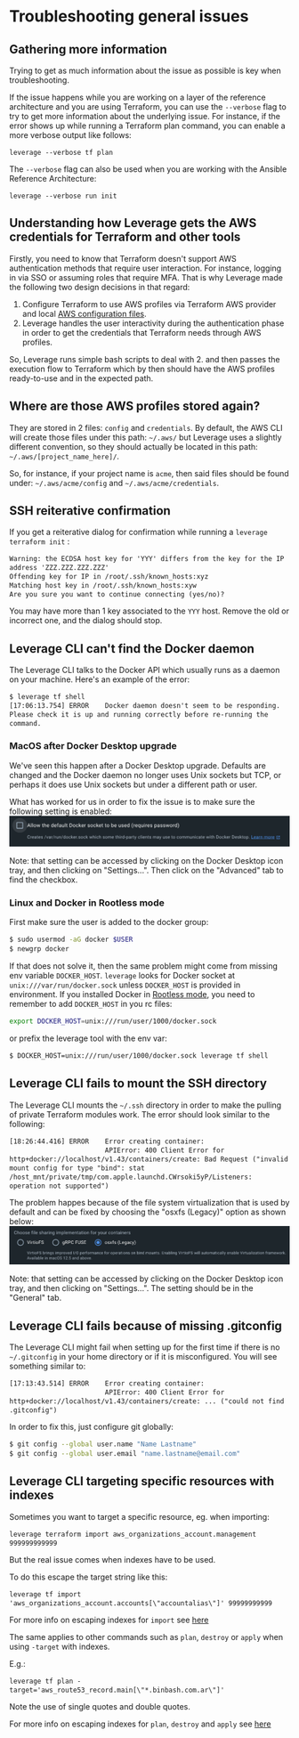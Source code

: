 # Troubleshooting general issues

## Gathering more information
Trying to get as much information about the issue as possible is key when troubleshooting.

If the issue happens while you are working on a layer of the reference architecture and you are using Terraform, you can use the `--verbose` flag to try to get more information about the underlying issue.
For instance, if the error shows up while running a Terraform plan command, you can enable a more verbose output like follows:
```
leverage --verbose tf plan
```

The `--verbose` flag can also be used when you are working with the Ansible Reference Architecture:
```
leverage --verbose run init
```

## Understanding how Leverage gets the AWS credentials for Terraform and other tools
Firstly, you need to know that Terraform doesn't support AWS authentication methods that require user interaction. For instance, logging in via SSO or assuming roles that require MFA. That is why Leverage made the following two design decisions in that regard:

1. Configure Terraform to use AWS profiles via Terraform AWS provider and local [AWS configuration files](https://docs.aws.amazon.com/cli/latest/userguide/cli-configure-files.html).
2. Leverage handles the user interactivity during the authentication phase in order to get the credentials that Terraform needs through AWS profiles.

So, Leverage runs simple bash scripts to deal with 2. and then passes the execution flow to Terraform which by then should have the AWS profiles ready-to-use and in the expected path.

## Where are those AWS profiles stored again?
They are stored in 2 files: `config` and `credentials`.
By default, the AWS CLI will create those files under this path: `~/.aws/` but Leverage uses a slightly different convention, so they should actually be located in this path: `~/.aws/[project_name_here]/`.

So, for instance, if your project name is `acme`, then said files should be found under: `~/.aws/acme/config` and `~/.aws/acme/credentials`.

## SSH reiterative confirmation

If you get a reiterative dialog for confirmation while running a `leverage terraform init` :
```
Warning: the ECDSA host key for 'YYY' differs from the key for the IP address 'ZZZ.ZZZ.ZZZ.ZZZ'
Offending key for IP in /root/.ssh/known_hosts:xyz
Matching host key in /root/.ssh/known_hosts:xyw
Are you sure you want to continue connecting (yes/no)?
```
You may have more than 1 key associated to the `YYY` host. Remove the old or incorrect one, and the dialog should stop.

## Leverage CLI can't find the Docker daemon

The Leverage CLI talks to the Docker API which usually runs as a daemon on your machine. Here's an example of the error:
```
$ leverage tf shell
[17:06:13.754] ERROR    Docker daemon doesn't seem to be responding. Please check it is up and running correctly before re-running the command.
```

### MacOS after Docker Desktop upgrade

We've seen this happen after a Docker Desktop upgrade. Defaults are changed and the Docker daemon no longer uses Unix sockets but TCP, or perhaps it does use Unix sockets but under a different path or user.

What has worked for us in order to fix the issue is to make sure the following setting is enabled:
![docket-daemon-not-responding](/assets/images/screenshots/leverage-docket-desktop-daemon-issue.png "Docker daemon not responding")

Note: that setting can be accessed by clicking on the Docker Desktop icon tray, and then clicking on "Settings...". Then click on the "Advanced" tab to find the checkbox.

### Linux and Docker in Rootless mode

First make sure the user is added to the docker group: 

```bash
$ sudo usermod -aG docker $USER
$ newgrp docker
```

If that does not solve it, then the same problem might come from missing env variable `DOCKER_HOST`. `leverage` looks for Docker socket at `unix:///var/run/docker.sock` unless `DOCKER_HOST` is provided in environment. If you installed Docker in [Rootless mode](https://docs.docker.com/engine/security/rootless/), you need to remember to add `DOCKER_HOST` in you rc files:
```bash
export DOCKER_HOST=unix:///run/user/1000/docker.sock
```
or prefix the leverage tool with the env var:
```bash
$ DOCKER_HOST=unix:///run/user/1000/docker.sock leverage tf shell
```

## Leverage CLI fails to mount the SSH directory

The Leverage CLI mounts the `~/.ssh` directory in order to make the pulling of private Terraform modules work. The error should look similar to the following:
```
[18:26:44.416] ERROR    Error creating container:
                        APIError: 400 Client Error for http+docker://localhost/v1.43/containers/create: Bad Request ("invalid mount config for type "bind": stat /host_mnt/private/tmp/com.apple.launchd.CWrsoki5yP/Listeners: operation not supported")
```

The problem happes because of the file system virtualization that is used by default and can be fixed by choosing the "osxfs (Legacy)" option as shown below:
![docket-daemon-not-responding](/assets/images/screenshots/leverage-docket-desktop-file-system.png "Docker daemon not responding")

Note: that setting can be accessed by clicking on the Docker Desktop icon tray, and then clicking on "Settings...". The setting should be in the "General" tab.

## Leverage CLI fails because of missing .gitconfig

The Leverage CLI might fail when setting up for the first time if there is no `~/.gitconfig` in your home directory or if it is misconfigured. You will see something similar to: 

```
[17:13:43.514] ERROR    Error creating container:
                        APIError: 400 Client Error for http+docker://localhost/v1.43/containers/create: ... ("could not find .gitconfig")
```

In order to fix this, just configure git globally: 

```bash
$ git config --global user.name "Name Lastname"
$ git config --global user.email "name.lastname@email.com"
```
## Leverage CLI targeting specific resources with indexes

Sometimes you want to target a specific resource, eg. when importing:

```shell
leverage terraform import aws_organizations_account.management 999999999999
```

But the real issue comes when indexes have to be used.

To do this escape the target string like this:

```shell
leverage tf import 'aws_organizations_account.accounts[\"accountalias\"]' 99999999999
```

For more info on escaping indexes for `import` see [here](../../leverage-cli/reference/terraform/#import)

The same applies to other commands such as `plan`, `destroy` or `apply` when using `-target` with indexes.

E.g.:

```shell
leverage tf plan -target='aws_route53_record.main[\"*.binbash.com.ar\"]'
```

Note the use of single quotes and double quotes.

For more info on escaping indexes for `plan`, `destroy` and `apply` see [here](../../leverage-cli/reference/terraform/#plan)
